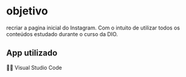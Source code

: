 # objetivo

recriar a pagina inicial do Instagram. Com o intuito de utilizar todos os conteúdos estudado durante o curso da DIO.

## App utilizado

:man_technologist: Visual Studio Code

